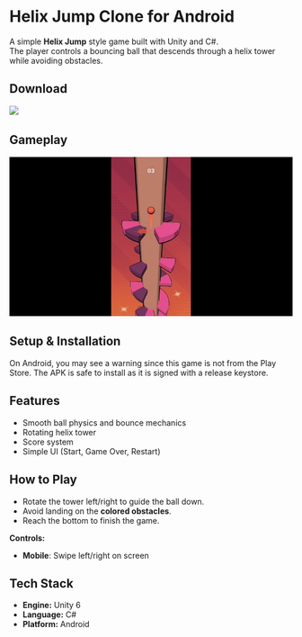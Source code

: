 # Helix Jump Clone for Android

A simple **Helix Jump** style game built with Unity and C#.  
The player controls a bouncing ball that descends through a helix tower while avoiding obstacles.

## Download

<a href="https://aether07.itch.io/">
  <img src="https://static.itch.io/images/app-icon.png" width="42" />
</a>

## Gameplay
![Helix Jump Demo](Media/HelixJumpGIF.gif)  

## Setup & Installation
On Android, you may see a warning since this game is not from the Play Store. 
The APK is safe to install as it is signed with a release keystore.

## Features
- Smooth ball physics and bounce mechanics  
- Rotating helix tower  
- Score system  
- Simple UI (Start, Game Over, Restart)  

## How to Play
- Rotate the tower left/right to guide the ball down.  
- Avoid landing on the **colored obstacles**.  
- Reach the bottom to finish the game.  

**Controls:**    
- **Mobile**: Swipe left/right on screen  

## Tech Stack
- **Engine:** Unity 6  
- **Language:** C#  
- **Platform:** Android  
